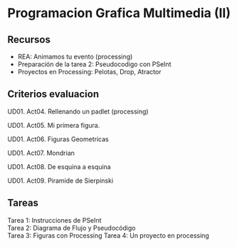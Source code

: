 # Programacion Grafica Multimedia (II)

## Recursos

- REA: Animamos tu evento (processing)
- Preparación de la tarea 2: Pseudocodigo con PSeInt
- Proyectos en Processing: Pelotas, Drop, Atractor

## Criterios evaluacion

UD01. Act04. Rellenando un padlet (processing)

UD01. Act05. Mi primera figura.

UD01. Act06. Figuras Geometricas

UD01. Act07. Mondrian

UD01. Act08. De esquina a esquina  

UD01. Act09. Piramide de Sierpinski

## Tareas

Tarea 1: Instrucciones de PSeInt  
Tarea 2: Diagrama de Flujo y Pseudocódigo  
Tarea 3: Figuras con Processing
Tarea 4: Un proyecto en processing